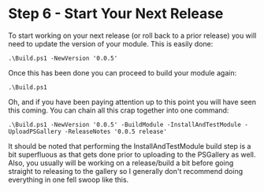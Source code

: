 # Step 6 - Start Your Next Release

To start working on your next release (or roll back to a prior release) you will need to update the version of your module. This is easily done:

`.\Build.ps1 -NewVersion '0.0.5'`

Once this has been done you can proceed to build your module again:

`.\Build.ps1`

Oh, and if you have been paying attention up to this point you will have seen this coming. You can chain all this crap together into one command:

`.\Build.ps1 -NewVersion '0.0.5' -BuildModule -InstallAndTestModule -UploadPSGallery -ReleaseNotes '0.0.5 release'`

It should be noted that performing the InstallAndTestModule build step is a bit superfluous as that gets done prior to uploading to the PSGallery as well. Also, you usually will be working on a release/build a bit before going straight to releasing to the gallery so I generally don't recommend doing everything in one fell swoop like this.